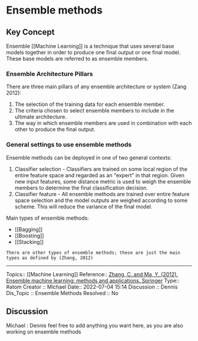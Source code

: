 # Ensemble methods
## Key Concept
Ensemble [[Machine Learning]] is a technique that uses several base models together in order to produce one final output or one final model.
These base models are referred to as ensemble members.

### Ensemble Architecture Pillars

There are three main pillars of any ensemble architecture or system 
(Zang 2012):

1. The selection of the training data for each ensemble member.
2. The criteria chosen to select ensemble members to include in the ultimate architecture.
3. The way in which ensemble members are used in combination with each other to produce the final output.

### General settings to use ensemble methods

Ensemble methods can be deployed in one of two general contexts: 
1. Classifier selection - Classifiers are trained on some local region of the entire feature space and regarded as an "expert" in that region. Given new input features,  some distance metric is used to weigh the ensemble members to determine the final classification decision. 
2. Classifier feature -  All ensemble methods are trained over entire feature space selection and the model outputs are weighed according to some scheme. This will reduce the variance of the final model.

Main types of ensemble methods:
* [[Bagging]]
* [[Boosting]]
* [[Stacking]]

```ad-note
There are other types of ensemble methods; these are just the main types as defined by (Zhang, 2012)
```


---
Topics:: [[Machine Learning]]
Reference:: [Zhang, C. and Ma, Y. (2012). Ensemble machine learning: methods and applications. Springer](https://link.springer.com/book/10.1007/978-1-4419-9326-7)
Type:: #atom
Creator :: Michael
Date:: 2022-07-04 15:14
Discussion :: Dennis
Dis_Topic :: Ensemble Methods
Resolved :: No

## Discussion
Michael : Dennis feel free to add anything you want here, as you are also working on ensemble methods


